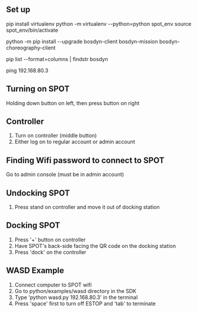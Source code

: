 ## Set up

pip install virtualenv
python -m virtualenv --python=python spot_env
source spot_env/bin/activate

python -m pip install --upgrade bosdyn-client bosdyn-mission bosdyn-choreography-client

pip list --format=columns | findstr bosdyn

ping 192.168.80.3

## Turning on SPOT
Holding down button on left, then press button on right

## Controller
1. Turn on controller (middle button)
2. Either log on to regular account or admin account 

## Finding Wifi password to connect to SPOT
Go to admin console (must be in admin account)

## Undocking SPOT
1. Press stand on controller and move it out of docking station

## Docking SPOT
1. Press '+' button on controller
2. Have SPOT's back-side facing the QR code on the docking station
3. Press 'dock' on the controller

## WASD Example
1. Connect computer to SPOT wifi
2. Go to python/examples/wasd directory in the SDK
3. Type 'python wasd.py 192.168.80.3' in the terminal
4. Press 'space' first to turn off ESTOP and 'tab' to terminate
